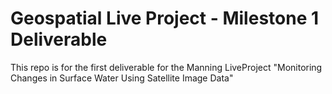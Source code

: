 # Geospatial Live Project - Milestone 1 Deliverable

This repo is for the first deliverable for the Manning LiveProject "Monitoring Changes in Surface Water Using Satellite Image Data"
